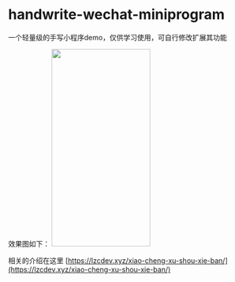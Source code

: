 # handwrite-wechat-miniprogram
一个轻量级的手写小程序demo，仅供学习使用，可自行修改扩展其功能

效果图如下：
<img src="http://cdn.lzcdev.xyz/handwriteminiporgram.gif" height="400" width="200"  />

相关的介绍在这里 [https://lzcdev.xyz/xiao-cheng-xu-shou-xie-ban/](https://lzcdev.xyz/xiao-cheng-xu-shou-xie-ban/)
